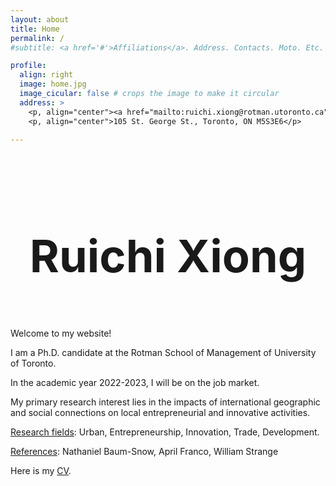 ```yaml
---
layout: about
title: Home
permalink: /
#subtitle: <a href='#'>Affiliations</a>. Address. Contacts. Moto. Etc.

profile:
  align: right
  image: home.jpg
  image_cicular: false # crops the image to make it circular
  address: >
    <p, align="center"><a href="mailto:ruichi.xiong@rotman.utoronto.ca">ruichi.xiong@rotman.utoronto.ca</a> </p>
    <p, align="center">105 St. George St., Toronto, ON M5S3E6</p>
    
---
```


<p>&nbsp;</p>

<p>&nbsp;</p>

<p style="text-align: center; font-size:72px"><b>Ruichi Xiong</b></p>

Welcome to my website!

I am a Ph.D. candidate at the Rotman School of Management of University of Toronto.

In the academic year 2022-2023, I will be on the job market. 

My primary research interest lies in the impacts of international geographic and social connections on local entrepreneurial and innovative activities.

<ins>Research fields</ins>: Urban, Entrepreneurship, Innovation, Trade, Development.

<ins>References</ins>: Nathaniel Baum-Snow, April Franco, William Strange

Here is my <a href="{{ site.url }}/assets/pdf/cv.pdf" target="_blank">CV</a>.
